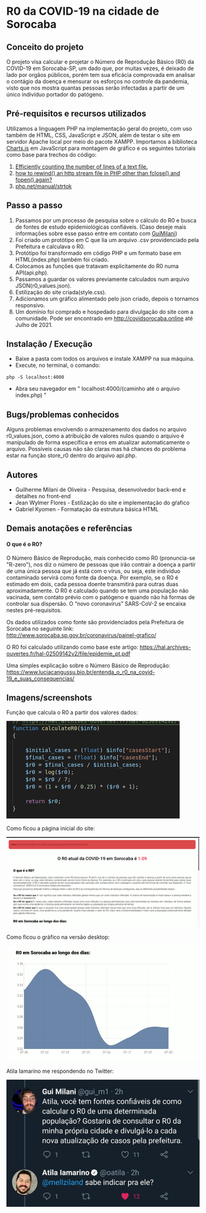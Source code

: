 # R0 da COVID-19 na cidade de Sorocaba

## Conceito do projeto

O projeto visa calcular e projetar o Número de Reprodução Básico (R0) da COVID-19 em Sorocaba-SP, um dado que, por muitas vezes, é deixado de lado por orgãos públicos, porém tem sua eficácia comprovada em analisar o contágio da doença e mensurar os esforços no controle da pandemia, visto que nos mostra quantas pessoas serão infectadas a partir de um único indivíduo portador do patógeno.
  
## Pré-requisitos e recursos utilizados

Utilizamos a linguagem PHP na implementação geral do projeto, com uso também de HTML, CSS, JavaScript e JSON, além de testar o site em servidor Apache local por meio do pacote XAMPP.
Importamos a biblioteca [Charts.js](https://www.chartjs.org/) em JavaScript para montagem de gráfico e os seguintes tutoriais como base para trechos do código:
1. [Efficiently counting the number of lines of a text file.](https://stackoverflow.com/questions/2162497/efficiently-counting-the-number-of-lines-of-a-text-file-200mb)
2. [how to rewind() an http stream file in PHP other than fclose() and fopen() again?](https://stackoverflow.com/questions/4986335/how-to-rewind-an-http-stream-file-in-php-other-than-fclose-and-fopen-again/6518288#6518288?newreg=435a966ca5a646fca605703fa27bec30)
3. [php.net/manual/strtok](https://www.php.net/manual/en/function.strtok)

## Passo a passo

1. Passamos por um processo de pesquisa sobre o cálculo do R0 e busca de fontes de estudo epidemiológicas confiáveis. (Caso deseje mais informações sobre esse passo entre em contato com [GuiMilani](https://github.com/GuiMilani/))
2. Foi criado um protótipo em C que lia um arquivo .csv providenciado pela Prefeitura e calculava o R0.
3. Protótipo foi transformado em código PHP e um formato base em HTML(index.php) também foi criado.
4. Colocamos as funções que tratavam explicitamente do R0 numa API(api.php).
5. Passamos a guardar os valores previamente calculados num arquivo JSON(r0_values.json).
6. Estilização do site criada(style.css).
7. Adicionamos um gráfico alimentado pelo json criado, depois o tornamos responsivo.
8. Um domínio foi comprado e hospedado para divulgação do site com a comunidade. Pode ser encontrado em http://covidsorocaba.online até Julho de 2021.

## Instalação / Execução

  * Baixe a pasta com todos os arquivos e instale XAMPP na sua máquina.
  * Execute, no terminal, o comando:
  ```
  php -S localhost:4000
  ```
  * Abra seu navegador em " localhost:4000/(caminho até o arquivo index.php) "

## Bugs/problemas conhecidos
Alguns problemas envolvendo o armazenamento dos dados no arquivo r0_values.json, como a atribuição de valores nulos quando o arquivo é manipulado de forma específica e erros em atualizar automaticamente o arquivo. Possíveis causas não são claras mas há chances do problema estar na função store_r0 dentro do arquivo api.php.

## Autores


* Guilherme Milani de Oliveira - Pesquisa, desenvolvedor back-end e detalhes no front-end
* Jean Wylmer Flores - Estilização do site e implementação do gŕafico
* Gabriel Kyomen - Formatação da estrutura básica HTML

## Demais anotações e referências

#### O que é o R0?

O Número Básico de Reprodução, mais conhecido como R0 (pronuncia-se "R-zero"), nos diz o número de pessoas que irão contrair a doença a partir de uma única pessoa que já está com o vírus, ou seja, este indivíduo contaminado servirá como fonte da doença. Por exemplo, se o R0 é estimado em dois, cada pessoa doente transmitirá para outras duas aproximadamente. O R0 é calculado quando se tem uma população não vacinada, sem contato prévio com o patógeno e quando não há formas de controlar sua dispersão. O “novo coronavírus” SARS-CoV-2 se encaixa nestes pré-requisitos.

Os dados utilizados como fonte são providenciados pela Prefeitura de Sorocaba no seguinte link: http://www.sorocaba.sp.gov.br/coronavirus/painel-grafico/

O R0 foi calculado utilizando como base este artigo: https://hal.archives-ouvertes.fr/hal-02509142v2/file/epidemie_pt.pdf

Uma simples explicação sobre o Número Básico de Reprodução: https://www.luciacangussu.bio.br/entenda_o_r0_na_covid-19_e_suas_consequencias/

## Imagens/screenshots

Função que calcula o R0 a partir dos valores dados:

![Imagem](https://github.com/GuiMilani/covid-sorocaba/blob/master/example-1.png)

Como ficou a página inicial do site:

![Imagem](https://github.com/GuiMilani/covid-sorocaba/blob/master/example-2.png)

Como ficou o gráfico na versão desktop:

![Imagem](https://github.com/GuiMilani/covid-sorocaba/blob/master/example-3.png)

Atila Iamarino me respondendo no Twitter:

![Imagem](https://github.com/GuiMilani/covid-sorocaba/blob/master/example-4.jpeg)

